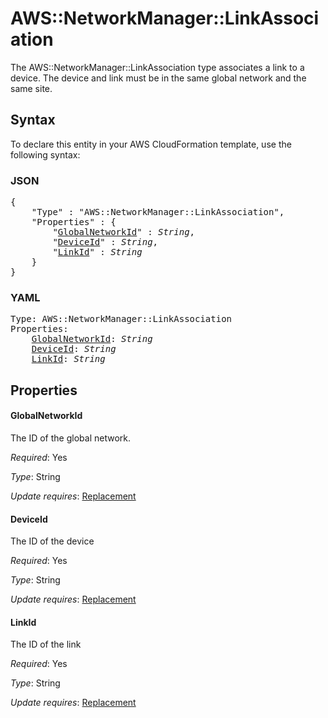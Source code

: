 # AWS::NetworkManager::LinkAssociation

The AWS::NetworkManager::LinkAssociation type associates a link to a device. The device and link must be in the same global network and the same site.

## Syntax

To declare this entity in your AWS CloudFormation template, use the following syntax:

### JSON

<pre>
{
    "Type" : "AWS::NetworkManager::LinkAssociation",
    "Properties" : {
        "<a href="#globalnetworkid" title="GlobalNetworkId">GlobalNetworkId</a>" : <i>String</i>,
        "<a href="#deviceid" title="DeviceId">DeviceId</a>" : <i>String</i>,
        "<a href="#linkid" title="LinkId">LinkId</a>" : <i>String</i>
    }
}
</pre>

### YAML

<pre>
Type: AWS::NetworkManager::LinkAssociation
Properties:
    <a href="#globalnetworkid" title="GlobalNetworkId">GlobalNetworkId</a>: <i>String</i>
    <a href="#deviceid" title="DeviceId">DeviceId</a>: <i>String</i>
    <a href="#linkid" title="LinkId">LinkId</a>: <i>String</i>
</pre>

## Properties

#### GlobalNetworkId

The ID of the global network.

_Required_: Yes

_Type_: String

_Update requires_: [Replacement](https://docs.aws.amazon.com/AWSCloudFormation/latest/UserGuide/using-cfn-updating-stacks-update-behaviors.html#update-replacement)

#### DeviceId

The ID of the device

_Required_: Yes

_Type_: String

_Update requires_: [Replacement](https://docs.aws.amazon.com/AWSCloudFormation/latest/UserGuide/using-cfn-updating-stacks-update-behaviors.html#update-replacement)

#### LinkId

The ID of the link

_Required_: Yes

_Type_: String

_Update requires_: [Replacement](https://docs.aws.amazon.com/AWSCloudFormation/latest/UserGuide/using-cfn-updating-stacks-update-behaviors.html#update-replacement)
